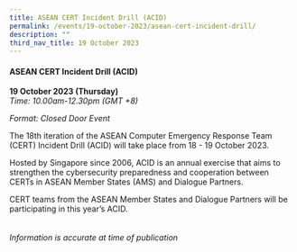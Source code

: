 ```yaml
---
title: ASEAN CERT Incident Drill (ACID)
permalink: /events/19-october-2023/asean-cert-incident-drill/
description: ""
third_nav_title: 19 October 2023
---
```

#### **ASEAN CERT Incident Drill (ACID)**

**19 October 2023 (Thursday)**  
*Time: 10.00am-12.30pm (GMT +8)*

*Format: Closed Door Event*

The 18th iteration of the ASEAN Computer Emergency Response Team (CERT) Incident Drill (ACID) will take place from 18 - 19 October 2023.

Hosted by Singapore since 2006, ACID is an annual exercise that aims to strengthen the cybersecurity preparedness and cooperation between CERTs in ASEAN Member States (AMS) and Dialogue Partners.

CERT teams from the ASEAN Member States and Dialogue Partners will be participating in this year’s ACID.
<br><br><br>
*Information is accurate at time of publication*